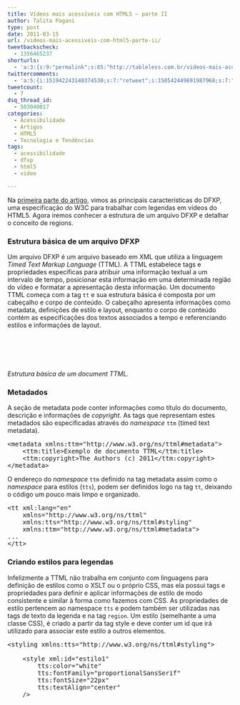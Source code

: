```yaml
---
title: Vídeos mais acessíveis com HTML5 – parte II
author: Talita Pagani
type: post
date: 2011-03-15
url: /videos-mais-acessiveis-com-html5-parte-ii/
tweetbackscheck:
  - 1356465237
shorturls:
  - 'a:3:{s:9:"permalink";s:65:"http://tableless.com.br/videos-mais-acessiveis-com-html5-parte-ii";s:7:"tinyurl";s:26:"http://tinyurl.com/3nrw2mx";s:4:"isgd";s:19:"http://is.gd/unBQ7d";}'
twittercomments:
  - 'a:5:{i:151942243140374530;s:7:"retweet";i:150542449691987968;s:7:"retweet";i:160346219917492224;s:7:"retweet";i:163643100189818880;s:7:"retweet";i:163638706673172480;s:7:"retweet";}'
tweetcount:
  - 7
dsq_thread_id:
  - 503040017
categories:
  - Acessibilidade
  - Artigos
  - HTML5
  - Tecnologia e Tendências
tags:
  - acessibilidade
  - dfxp
  - html5
  - video

---
```

Na [primeira parte do artigo][1], vimos as principais características do DFXP, uma especificação do W3C para trabalhar com legendas em vídeos do HTML5. Agora iremos conhecer a estrutura de um arquivo DFXP e detalhar o conceito de regions.

### Estrutura básica de um arquivo DFXP

Um arquivo DFXP é um arquivo baseado em XML que utiliza a linguagem _Timed Text Markup Language_ (TTML). A TTML estabelece tags e propriedades específicas para atribuir uma informação textual a um intervalo de tempo, posicionar esta informação em uma determinada região do vídeo e formatar a apresentação desta informação. Um documento TTML começa com a tag `tt` e sua estrutura básica é composta por um cabeçalho e corpo de conteúdo. O cabeçalho apresenta informações como metadata, definições de estilo e layout, enquanto o corpo de conteúdo contém as especificações dos textos associados a tempo e referenciando estilos e informações de layout.

<pre lang="xml" class="1"><tt xml:lang="" xmlns="http://www.w3.org/ns/ttml">
	
	
</tt>
</pre>

_Estrutura básica de um document TTML._

### Metadados

A seção de metadata pode conter informações como título do documento, descrição e informações de _copyright_. As tags que representam estes metadados são especificadas através do _namespace_ `ttm` (timed text metadata).

<pre lang="xml" class="1">&lt;metadata xmlns:ttm="http://www.w3.org/ns/ttml#metadata">
	&lt;ttm:title>Exemplo de documento TTML&lt;/ttm:title>
	&lt;ttm:copyright>The Authors (c) 2011&lt;/ttm:copyright>
&lt;/metadata>
</pre>

O endereço do _namespace_ `ttm` definido na tag metadata assim como o _namespace_ para estilos (`tts`), podem ser definidos logo na tag `tt`, deixando o código um pouco mais limpo e organizado.

<pre lang="xml" class="1">&lt;tt xml:lang="en"
	xmlns="http://www.w3.org/ns/ttml"
	xmlns:tts="http://www.w3.org/ns/ttml#styling"
	xmlns:ttm="http://www.w3.org/ns/ttml#metadata">
...
&lt;/tt>
</pre>

### Criando estilos para legendas

Infelizmente a TTML não trabalha em conjunto com linguagens para definição de estilos como o XSLT ou o próprio CSS, mas ela possui tags e propriedades para definir e aplicar informações de estilo de modo consistente e similar à forma como fazemos com CSS. As propriedades de estilo pertencem ao namespace `tts` e podem também ser utilizadas nas tags de texto da legenda e na tag `region`. Um estilo (semelhante a uma classe CSS), é criado a partir da tag style e deve conter um id que irá utilizado para associar este estilo a outros elementos.

<pre lang="xml" class="1">&lt;styling xmlns:tts="http://www.w3.org/ns/ttml#styling">
	<!-- o estilo1 especifica o padrão para cor, fonte e alinhamento de texto -->
	&lt;style xml:id="estilo1"
		tts:color="white"
		tts:fontFamily="proportionalSansSerif"
		tts:fontSize="22px"
		tts:textAlign="center"
	/>
	

<!-- Estilo alternativo baseado no estilo1, ou seja, utilizando as mesmas propriedades mas mudando a cor para amarelo -->
	

<style xml:id="estilo2" style="estilo1" tts:color="yellow" />

<!-- Outro estilo baseado no estilo1, mas alterando o alinhamento do texto para a direita -->
	

<style xml:id="estilo1Direita" style="estilo1" tts:textAlign="end" />

<!-- Estilo baseado em estilo2 mas alterando o alinhamento do texto para a esquerda -->
	

<style xml:id="estilo2Esquerda" style="estilo2" tts:textAlign="start" />
&lt;/styling>
</pre>

As opções de alinhamento de texto são um pouco diferentes do convencional. Com exceção do center, o alinhamento à esquerda é definido como _start_ e à direita como _end_. Outras propriedades de formatação:

  * **tts:backgroundColor:** aceita valores hexadecimais, RGB e cores por nome
  * **tts:displayAlign:** aplicável somente à `region`, define o alinhamento do bloco de conteúdo de forma semelhante ao _float_ em CSS, porém tem como valores `before` (esquerda), `center`, `after` (direita)
  * **tts:extent:** aplicável somente à raiz do documento DFXP (`tt`) e à `region`, é utilizado para especificar largura e altura de uma region
  * **tts:fontStyle:** aceita valores como `italic<em> </em>`e `oblique`
  * **tts:fontWeight:** define o peso da fonte, aceita os valores ``Na [primeira parte do artigo][1], vimos as principais características do DFXP, uma especificação do W3C para trabalhar com legendas em vídeos do HTML5. Agora iremos conhecer a estrutura de um arquivo DFXP e detalhar o conceito de regions.

### Estrutura básica de um arquivo DFXP

Um arquivo DFXP é um arquivo baseado em XML que utiliza a linguagem _Timed Text Markup Language_ (TTML). A TTML estabelece tags e propriedades específicas para atribuir uma informação textual a um intervalo de tempo, posicionar esta informação em uma determinada região do vídeo e formatar a apresentação desta informação. Um documento TTML começa com a tag `tt` e sua estrutura básica é composta por um cabeçalho e corpo de conteúdo. O cabeçalho apresenta informações como metadata, definições de estilo e layout, enquanto o corpo de conteúdo contém as especificações dos textos associados a tempo e referenciando estilos e informações de layout.

<pre lang="xml" class="1"><tt xml:lang="" xmlns="http://www.w3.org/ns/ttml">
	
	
</tt>
</pre>

_Estrutura básica de um document TTML._

### Metadados

A seção de metadata pode conter informações como título do documento, descrição e informações de _copyright_. As tags que representam estes metadados são especificadas através do _namespace_ `ttm` (timed text metadata).

<pre lang="xml" class="1">&lt;metadata xmlns:ttm="http://www.w3.org/ns/ttml#metadata">
	&lt;ttm:title>Exemplo de documento TTML&lt;/ttm:title>
	&lt;ttm:copyright>The Authors (c) 2011&lt;/ttm:copyright>
&lt;/metadata>
</pre>

O endereço do _namespace_ `ttm` definido na tag metadata assim como o _namespace_ para estilos (`tts`), podem ser definidos logo na tag `tt`, deixando o código um pouco mais limpo e organizado.

<pre lang="xml" class="1">&lt;tt xml:lang="en"
	xmlns="http://www.w3.org/ns/ttml"
	xmlns:tts="http://www.w3.org/ns/ttml#styling"
	xmlns:ttm="http://www.w3.org/ns/ttml#metadata">
...
&lt;/tt>
</pre>

### Criando estilos para legendas

Infelizmente a TTML não trabalha em conjunto com linguagens para definição de estilos como o XSLT ou o próprio CSS, mas ela possui tags e propriedades para definir e aplicar informações de estilo de modo consistente e similar à forma como fazemos com CSS. As propriedades de estilo pertencem ao namespace `tts` e podem também ser utilizadas nas tags de texto da legenda e na tag `region`. Um estilo (semelhante a uma classe CSS), é criado a partir da tag style e deve conter um id que irá utilizado para associar este estilo a outros elementos.

<pre lang="xml" class="1">&lt;styling xmlns:tts="http://www.w3.org/ns/ttml#styling">
	<!-- o estilo1 especifica o padrão para cor, fonte e alinhamento de texto -->
	&lt;style xml:id="estilo1"
		tts:color="white"
		tts:fontFamily="proportionalSansSerif"
		tts:fontSize="22px"
		tts:textAlign="center"
	/>
	

<!-- Estilo alternativo baseado no estilo1, ou seja, utilizando as mesmas propriedades mas mudando a cor para amarelo -->
	

<style xml:id="estilo2" style="estilo1" tts:color="yellow" />

<!-- Outro estilo baseado no estilo1, mas alterando o alinhamento do texto para a direita -->
	

<style xml:id="estilo1Direita" style="estilo1" tts:textAlign="end" />

<!-- Estilo baseado em estilo2 mas alterando o alinhamento do texto para a esquerda -->
	

<style xml:id="estilo2Esquerda" style="estilo2" tts:textAlign="start" />
&lt;/styling>
</pre>

As opções de alinhamento de texto são um pouco diferentes do convencional. Com exceção do center, o alinhamento à esquerda é definido como _start_ e à direita como _end_. Outras propriedades de formatação:

  * **tts:backgroundColor:** aceita valores hexadecimais, RGB e cores por nome
  * **tts:displayAlign:** aplicável somente à `region`, define o alinhamento do bloco de conteúdo de forma semelhante ao _float_ em CSS, porém tem como valores `before` (esquerda), `center`, `after` (direita)
  * **tts:extent:** aplicável somente à raiz do documento DFXP (`tt`) e à `region`, é utilizado para especificar largura e altura de uma region
  * **tts:fontStyle:** aceita valores como `italic<em> </em>`e `oblique`
  * **tts:fontWeight:** define o peso da fonte, aceita os valores`` e `bold`
  * **tts:lineHeight:** altura da linha, aceita os valores normal ou uma altura especificada em uma unidade de medida
  * **tts:opacity:** aplicável somente à tag `region`, define transparência
  * **tts:origin:** especifica as coordenadas x e y de origem de uma `region`
  * **tts:overflow:** define o comportamento de uma `region` quando o conteúdo estoura o espaço disponível. Aceita os valores `visible` e `hidden`
  * **tts:padding:** espaçamento interno de uma `region`, aceita valores da mesma forma que a propriedade ```Na [primeira parte do artigo][1], vimos as principais características do DFXP, uma especificação do W3C para trabalhar com legendas em vídeos do HTML5. Agora iremos conhecer a estrutura de um arquivo DFXP e detalhar o conceito de regions.

### Estrutura básica de um arquivo DFXP

Um arquivo DFXP é um arquivo baseado em XML que utiliza a linguagem _Timed Text Markup Language_ (TTML). A TTML estabelece tags e propriedades específicas para atribuir uma informação textual a um intervalo de tempo, posicionar esta informação em uma determinada região do vídeo e formatar a apresentação desta informação. Um documento TTML começa com a tag `tt` e sua estrutura básica é composta por um cabeçalho e corpo de conteúdo. O cabeçalho apresenta informações como metadata, definições de estilo e layout, enquanto o corpo de conteúdo contém as especificações dos textos associados a tempo e referenciando estilos e informações de layout.

<pre lang="xml" class="1"><tt xml:lang="" xmlns="http://www.w3.org/ns/ttml">
	
	
</tt>
</pre>

_Estrutura básica de um document TTML._

### Metadados

A seção de metadata pode conter informações como título do documento, descrição e informações de _copyright_. As tags que representam estes metadados são especificadas através do _namespace_ `ttm` (timed text metadata).

<pre lang="xml" class="1">&lt;metadata xmlns:ttm="http://www.w3.org/ns/ttml#metadata">
	&lt;ttm:title>Exemplo de documento TTML&lt;/ttm:title>
	&lt;ttm:copyright>The Authors (c) 2011&lt;/ttm:copyright>
&lt;/metadata>
</pre>

O endereço do _namespace_ `ttm` definido na tag metadata assim como o _namespace_ para estilos (`tts`), podem ser definidos logo na tag `tt`, deixando o código um pouco mais limpo e organizado.

<pre lang="xml" class="1">&lt;tt xml:lang="en"
	xmlns="http://www.w3.org/ns/ttml"
	xmlns:tts="http://www.w3.org/ns/ttml#styling"
	xmlns:ttm="http://www.w3.org/ns/ttml#metadata">
...
&lt;/tt>
</pre>

### Criando estilos para legendas

Infelizmente a TTML não trabalha em conjunto com linguagens para definição de estilos como o XSLT ou o próprio CSS, mas ela possui tags e propriedades para definir e aplicar informações de estilo de modo consistente e similar à forma como fazemos com CSS. As propriedades de estilo pertencem ao namespace `tts` e podem também ser utilizadas nas tags de texto da legenda e na tag `region`. Um estilo (semelhante a uma classe CSS), é criado a partir da tag style e deve conter um id que irá utilizado para associar este estilo a outros elementos.

<pre lang="xml" class="1">&lt;styling xmlns:tts="http://www.w3.org/ns/ttml#styling">
	<!-- o estilo1 especifica o padrão para cor, fonte e alinhamento de texto -->
	&lt;style xml:id="estilo1"
		tts:color="white"
		tts:fontFamily="proportionalSansSerif"
		tts:fontSize="22px"
		tts:textAlign="center"
	/>
	

<!-- Estilo alternativo baseado no estilo1, ou seja, utilizando as mesmas propriedades mas mudando a cor para amarelo -->
	

<style xml:id="estilo2" style="estilo1" tts:color="yellow" />

<!-- Outro estilo baseado no estilo1, mas alterando o alinhamento do texto para a direita -->
	

<style xml:id="estilo1Direita" style="estilo1" tts:textAlign="end" />

<!-- Estilo baseado em estilo2 mas alterando o alinhamento do texto para a esquerda -->
	

<style xml:id="estilo2Esquerda" style="estilo2" tts:textAlign="start" />
&lt;/styling>
</pre>

As opções de alinhamento de texto são um pouco diferentes do convencional. Com exceção do center, o alinhamento à esquerda é definido como _start_ e à direita como _end_. Outras propriedades de formatação:

  * **tts:backgroundColor:** aceita valores hexadecimais, RGB e cores por nome
  * **tts:displayAlign:** aplicável somente à `region`, define o alinhamento do bloco de conteúdo de forma semelhante ao _float_ em CSS, porém tem como valores `before` (esquerda), `center`, `after` (direita)
  * **tts:extent:** aplicável somente à raiz do documento DFXP (`tt`) e à `region`, é utilizado para especificar largura e altura de uma region
  * **tts:fontStyle:** aceita valores como `italic<em> </em>`e `oblique`
  * **tts:fontWeight:** define o peso da fonte, aceita os valores ``Na [primeira parte do artigo][1], vimos as principais características do DFXP, uma especificação do W3C para trabalhar com legendas em vídeos do HTML5. Agora iremos conhecer a estrutura de um arquivo DFXP e detalhar o conceito de regions.

### Estrutura básica de um arquivo DFXP

Um arquivo DFXP é um arquivo baseado em XML que utiliza a linguagem _Timed Text Markup Language_ (TTML). A TTML estabelece tags e propriedades específicas para atribuir uma informação textual a um intervalo de tempo, posicionar esta informação em uma determinada região do vídeo e formatar a apresentação desta informação. Um documento TTML começa com a tag `tt` e sua estrutura básica é composta por um cabeçalho e corpo de conteúdo. O cabeçalho apresenta informações como metadata, definições de estilo e layout, enquanto o corpo de conteúdo contém as especificações dos textos associados a tempo e referenciando estilos e informações de layout.

<pre lang="xml" class="1"><tt xml:lang="" xmlns="http://www.w3.org/ns/ttml">
	
	
</tt>
</pre>

_Estrutura básica de um document TTML._

### Metadados

A seção de metadata pode conter informações como título do documento, descrição e informações de _copyright_. As tags que representam estes metadados são especificadas através do _namespace_ `ttm` (timed text metadata).

<pre lang="xml" class="1">&lt;metadata xmlns:ttm="http://www.w3.org/ns/ttml#metadata">
	&lt;ttm:title>Exemplo de documento TTML&lt;/ttm:title>
	&lt;ttm:copyright>The Authors (c) 2011&lt;/ttm:copyright>
&lt;/metadata>
</pre>

O endereço do _namespace_ `ttm` definido na tag metadata assim como o _namespace_ para estilos (`tts`), podem ser definidos logo na tag `tt`, deixando o código um pouco mais limpo e organizado.

<pre lang="xml" class="1">&lt;tt xml:lang="en"
	xmlns="http://www.w3.org/ns/ttml"
	xmlns:tts="http://www.w3.org/ns/ttml#styling"
	xmlns:ttm="http://www.w3.org/ns/ttml#metadata">
...
&lt;/tt>
</pre>

### Criando estilos para legendas

Infelizmente a TTML não trabalha em conjunto com linguagens para definição de estilos como o XSLT ou o próprio CSS, mas ela possui tags e propriedades para definir e aplicar informações de estilo de modo consistente e similar à forma como fazemos com CSS. As propriedades de estilo pertencem ao namespace `tts` e podem também ser utilizadas nas tags de texto da legenda e na tag `region`. Um estilo (semelhante a uma classe CSS), é criado a partir da tag style e deve conter um id que irá utilizado para associar este estilo a outros elementos.

<pre lang="xml" class="1">&lt;styling xmlns:tts="http://www.w3.org/ns/ttml#styling">
	<!-- o estilo1 especifica o padrão para cor, fonte e alinhamento de texto -->
	&lt;style xml:id="estilo1"
		tts:color="white"
		tts:fontFamily="proportionalSansSerif"
		tts:fontSize="22px"
		tts:textAlign="center"
	/>
	

<!-- Estilo alternativo baseado no estilo1, ou seja, utilizando as mesmas propriedades mas mudando a cor para amarelo -->
	

<style xml:id="estilo2" style="estilo1" tts:color="yellow" />

<!-- Outro estilo baseado no estilo1, mas alterando o alinhamento do texto para a direita -->
	

<style xml:id="estilo1Direita" style="estilo1" tts:textAlign="end" />

<!-- Estilo baseado em estilo2 mas alterando o alinhamento do texto para a esquerda -->
	

<style xml:id="estilo2Esquerda" style="estilo2" tts:textAlign="start" />
&lt;/styling>
</pre>

As opções de alinhamento de texto são um pouco diferentes do convencional. Com exceção do center, o alinhamento à esquerda é definido como _start_ e à direita como _end_. Outras propriedades de formatação:

  * **tts:backgroundColor:** aceita valores hexadecimais, RGB e cores por nome
  * **tts:displayAlign:** aplicável somente à `region`, define o alinhamento do bloco de conteúdo de forma semelhante ao _float_ em CSS, porém tem como valores `before` (esquerda), `center`, `after` (direita)
  * **tts:extent:** aplicável somente à raiz do documento DFXP (`tt`) e à `region`, é utilizado para especificar largura e altura de uma region
  * **tts:fontStyle:** aceita valores como `italic<em> </em>`e `oblique`
  * **tts:fontWeight:** define o peso da fonte, aceita os valores`` e `bold`
  * **tts:lineHeight:** altura da linha, aceita os valores normal ou uma altura especificada em uma unidade de medida
  * **tts:opacity:** aplicável somente à tag `region`, define transparência
  * **tts:origin:** especifica as coordenadas x e y de origem de uma `region`
  * **tts:overflow:** define o comportamento de uma `region` quando o conteúdo estoura o espaço disponível. Aceita os valores `visible` e `hidden`
  * **tts:padding:** espaçamento interno de uma `region`, aceita valores da mesma forma que a propriedade``` do CSS
  * **tts:showBackground:** define quando o plano de fundo de uma ````Na [primeira parte do artigo][1], vimos as principais características do DFXP, uma especificação do W3C para trabalhar com legendas em vídeos do HTML5. Agora iremos conhecer a estrutura de um arquivo DFXP e detalhar o conceito de regions.

### Estrutura básica de um arquivo DFXP

Um arquivo DFXP é um arquivo baseado em XML que utiliza a linguagem _Timed Text Markup Language_ (TTML). A TTML estabelece tags e propriedades específicas para atribuir uma informação textual a um intervalo de tempo, posicionar esta informação em uma determinada região do vídeo e formatar a apresentação desta informação. Um documento TTML começa com a tag `tt` e sua estrutura básica é composta por um cabeçalho e corpo de conteúdo. O cabeçalho apresenta informações como metadata, definições de estilo e layout, enquanto o corpo de conteúdo contém as especificações dos textos associados a tempo e referenciando estilos e informações de layout.

<pre lang="xml" class="1"><tt xml:lang="" xmlns="http://www.w3.org/ns/ttml">
	
	
</tt>
</pre>

_Estrutura básica de um document TTML._

### Metadados

A seção de metadata pode conter informações como título do documento, descrição e informações de _copyright_. As tags que representam estes metadados são especificadas através do _namespace_ `ttm` (timed text metadata).

<pre lang="xml" class="1">&lt;metadata xmlns:ttm="http://www.w3.org/ns/ttml#metadata">
	&lt;ttm:title>Exemplo de documento TTML&lt;/ttm:title>
	&lt;ttm:copyright>The Authors (c) 2011&lt;/ttm:copyright>
&lt;/metadata>
</pre>

O endereço do _namespace_ `ttm` definido na tag metadata assim como o _namespace_ para estilos (`tts`), podem ser definidos logo na tag `tt`, deixando o código um pouco mais limpo e organizado.

<pre lang="xml" class="1">&lt;tt xml:lang="en"
	xmlns="http://www.w3.org/ns/ttml"
	xmlns:tts="http://www.w3.org/ns/ttml#styling"
	xmlns:ttm="http://www.w3.org/ns/ttml#metadata">
...
&lt;/tt>
</pre>

### Criando estilos para legendas

Infelizmente a TTML não trabalha em conjunto com linguagens para definição de estilos como o XSLT ou o próprio CSS, mas ela possui tags e propriedades para definir e aplicar informações de estilo de modo consistente e similar à forma como fazemos com CSS. As propriedades de estilo pertencem ao namespace `tts` e podem também ser utilizadas nas tags de texto da legenda e na tag `region`. Um estilo (semelhante a uma classe CSS), é criado a partir da tag style e deve conter um id que irá utilizado para associar este estilo a outros elementos.

<pre lang="xml" class="1">&lt;styling xmlns:tts="http://www.w3.org/ns/ttml#styling">
	<!-- o estilo1 especifica o padrão para cor, fonte e alinhamento de texto -->
	&lt;style xml:id="estilo1"
		tts:color="white"
		tts:fontFamily="proportionalSansSerif"
		tts:fontSize="22px"
		tts:textAlign="center"
	/>
	

<!-- Estilo alternativo baseado no estilo1, ou seja, utilizando as mesmas propriedades mas mudando a cor para amarelo -->
	

<style xml:id="estilo2" style="estilo1" tts:color="yellow" />

<!-- Outro estilo baseado no estilo1, mas alterando o alinhamento do texto para a direita -->
	

<style xml:id="estilo1Direita" style="estilo1" tts:textAlign="end" />

<!-- Estilo baseado em estilo2 mas alterando o alinhamento do texto para a esquerda -->
	

<style xml:id="estilo2Esquerda" style="estilo2" tts:textAlign="start" />
&lt;/styling>
</pre>

As opções de alinhamento de texto são um pouco diferentes do convencional. Com exceção do center, o alinhamento à esquerda é definido como _start_ e à direita como _end_. Outras propriedades de formatação:

  * **tts:backgroundColor:** aceita valores hexadecimais, RGB e cores por nome
  * **tts:displayAlign:** aplicável somente à `region`, define o alinhamento do bloco de conteúdo de forma semelhante ao _float_ em CSS, porém tem como valores `before` (esquerda), `center`, `after` (direita)
  * **tts:extent:** aplicável somente à raiz do documento DFXP (`tt`) e à `region`, é utilizado para especificar largura e altura de uma region
  * **tts:fontStyle:** aceita valores como `italic<em> </em>`e `oblique`
  * **tts:fontWeight:** define o peso da fonte, aceita os valores ``Na [primeira parte do artigo][1], vimos as principais características do DFXP, uma especificação do W3C para trabalhar com legendas em vídeos do HTML5. Agora iremos conhecer a estrutura de um arquivo DFXP e detalhar o conceito de regions.

### Estrutura básica de um arquivo DFXP

Um arquivo DFXP é um arquivo baseado em XML que utiliza a linguagem _Timed Text Markup Language_ (TTML). A TTML estabelece tags e propriedades específicas para atribuir uma informação textual a um intervalo de tempo, posicionar esta informação em uma determinada região do vídeo e formatar a apresentação desta informação. Um documento TTML começa com a tag `tt` e sua estrutura básica é composta por um cabeçalho e corpo de conteúdo. O cabeçalho apresenta informações como metadata, definições de estilo e layout, enquanto o corpo de conteúdo contém as especificações dos textos associados a tempo e referenciando estilos e informações de layout.

<pre lang="xml" class="1"><tt xml:lang="" xmlns="http://www.w3.org/ns/ttml">
	
	
</tt>
</pre>

_Estrutura básica de um document TTML._

### Metadados

A seção de metadata pode conter informações como título do documento, descrição e informações de _copyright_. As tags que representam estes metadados são especificadas através do _namespace_ `ttm` (timed text metadata).

<pre lang="xml" class="1">&lt;metadata xmlns:ttm="http://www.w3.org/ns/ttml#metadata">
	&lt;ttm:title>Exemplo de documento TTML&lt;/ttm:title>
	&lt;ttm:copyright>The Authors (c) 2011&lt;/ttm:copyright>
&lt;/metadata>
</pre>

O endereço do _namespace_ `ttm` definido na tag metadata assim como o _namespace_ para estilos (`tts`), podem ser definidos logo na tag `tt`, deixando o código um pouco mais limpo e organizado.

<pre lang="xml" class="1">&lt;tt xml:lang="en"
	xmlns="http://www.w3.org/ns/ttml"
	xmlns:tts="http://www.w3.org/ns/ttml#styling"
	xmlns:ttm="http://www.w3.org/ns/ttml#metadata">
...
&lt;/tt>
</pre>

### Criando estilos para legendas

Infelizmente a TTML não trabalha em conjunto com linguagens para definição de estilos como o XSLT ou o próprio CSS, mas ela possui tags e propriedades para definir e aplicar informações de estilo de modo consistente e similar à forma como fazemos com CSS. As propriedades de estilo pertencem ao namespace `tts` e podem também ser utilizadas nas tags de texto da legenda e na tag `region`. Um estilo (semelhante a uma classe CSS), é criado a partir da tag style e deve conter um id que irá utilizado para associar este estilo a outros elementos.

<pre lang="xml" class="1">&lt;styling xmlns:tts="http://www.w3.org/ns/ttml#styling">
	<!-- o estilo1 especifica o padrão para cor, fonte e alinhamento de texto -->
	&lt;style xml:id="estilo1"
		tts:color="white"
		tts:fontFamily="proportionalSansSerif"
		tts:fontSize="22px"
		tts:textAlign="center"
	/>
	

<!-- Estilo alternativo baseado no estilo1, ou seja, utilizando as mesmas propriedades mas mudando a cor para amarelo -->
	

<style xml:id="estilo2" style="estilo1" tts:color="yellow" />

<!-- Outro estilo baseado no estilo1, mas alterando o alinhamento do texto para a direita -->
	

<style xml:id="estilo1Direita" style="estilo1" tts:textAlign="end" />

<!-- Estilo baseado em estilo2 mas alterando o alinhamento do texto para a esquerda -->
	

<style xml:id="estilo2Esquerda" style="estilo2" tts:textAlign="start" />
&lt;/styling>
</pre>

As opções de alinhamento de texto são um pouco diferentes do convencional. Com exceção do center, o alinhamento à esquerda é definido como _start_ e à direita como _end_. Outras propriedades de formatação:

  * **tts:backgroundColor:** aceita valores hexadecimais, RGB e cores por nome
  * **tts:displayAlign:** aplicável somente à `region`, define o alinhamento do bloco de conteúdo de forma semelhante ao _float_ em CSS, porém tem como valores `before` (esquerda), `center`, `after` (direita)
  * **tts:extent:** aplicável somente à raiz do documento DFXP (`tt`) e à `region`, é utilizado para especificar largura e altura de uma region
  * **tts:fontStyle:** aceita valores como `italic<em> </em>`e `oblique`
  * **tts:fontWeight:** define o peso da fonte, aceita os valores`` e `bold`
  * **tts:lineHeight:** altura da linha, aceita os valores normal ou uma altura especificada em uma unidade de medida
  * **tts:opacity:** aplicável somente à tag `region`, define transparência
  * **tts:origin:** especifica as coordenadas x e y de origem de uma `region`
  * **tts:overflow:** define o comportamento de uma `region` quando o conteúdo estoura o espaço disponível. Aceita os valores `visible` e `hidden`
  * **tts:padding:** espaçamento interno de uma `region`, aceita valores da mesma forma que a propriedade ```Na [primeira parte do artigo][1], vimos as principais características do DFXP, uma especificação do W3C para trabalhar com legendas em vídeos do HTML5. Agora iremos conhecer a estrutura de um arquivo DFXP e detalhar o conceito de regions.

### Estrutura básica de um arquivo DFXP

Um arquivo DFXP é um arquivo baseado em XML que utiliza a linguagem _Timed Text Markup Language_ (TTML). A TTML estabelece tags e propriedades específicas para atribuir uma informação textual a um intervalo de tempo, posicionar esta informação em uma determinada região do vídeo e formatar a apresentação desta informação. Um documento TTML começa com a tag `tt` e sua estrutura básica é composta por um cabeçalho e corpo de conteúdo. O cabeçalho apresenta informações como metadata, definições de estilo e layout, enquanto o corpo de conteúdo contém as especificações dos textos associados a tempo e referenciando estilos e informações de layout.

<pre lang="xml" class="1"><tt xml:lang="" xmlns="http://www.w3.org/ns/ttml">
	
	
</tt>
</pre>

_Estrutura básica de um document TTML._

### Metadados

A seção de metadata pode conter informações como título do documento, descrição e informações de _copyright_. As tags que representam estes metadados são especificadas através do _namespace_ `ttm` (timed text metadata).

<pre lang="xml" class="1">&lt;metadata xmlns:ttm="http://www.w3.org/ns/ttml#metadata">
	&lt;ttm:title>Exemplo de documento TTML&lt;/ttm:title>
	&lt;ttm:copyright>The Authors (c) 2011&lt;/ttm:copyright>
&lt;/metadata>
</pre>

O endereço do _namespace_ `ttm` definido na tag metadata assim como o _namespace_ para estilos (`tts`), podem ser definidos logo na tag `tt`, deixando o código um pouco mais limpo e organizado.

<pre lang="xml" class="1">&lt;tt xml:lang="en"
	xmlns="http://www.w3.org/ns/ttml"
	xmlns:tts="http://www.w3.org/ns/ttml#styling"
	xmlns:ttm="http://www.w3.org/ns/ttml#metadata">
...
&lt;/tt>
</pre>

### Criando estilos para legendas

Infelizmente a TTML não trabalha em conjunto com linguagens para definição de estilos como o XSLT ou o próprio CSS, mas ela possui tags e propriedades para definir e aplicar informações de estilo de modo consistente e similar à forma como fazemos com CSS. As propriedades de estilo pertencem ao namespace `tts` e podem também ser utilizadas nas tags de texto da legenda e na tag `region`. Um estilo (semelhante a uma classe CSS), é criado a partir da tag style e deve conter um id que irá utilizado para associar este estilo a outros elementos.

<pre lang="xml" class="1">&lt;styling xmlns:tts="http://www.w3.org/ns/ttml#styling">
	<!-- o estilo1 especifica o padrão para cor, fonte e alinhamento de texto -->
	&lt;style xml:id="estilo1"
		tts:color="white"
		tts:fontFamily="proportionalSansSerif"
		tts:fontSize="22px"
		tts:textAlign="center"
	/>
	

<!-- Estilo alternativo baseado no estilo1, ou seja, utilizando as mesmas propriedades mas mudando a cor para amarelo -->
	

<style xml:id="estilo2" style="estilo1" tts:color="yellow" />

<!-- Outro estilo baseado no estilo1, mas alterando o alinhamento do texto para a direita -->
	

<style xml:id="estilo1Direita" style="estilo1" tts:textAlign="end" />

<!-- Estilo baseado em estilo2 mas alterando o alinhamento do texto para a esquerda -->
	

<style xml:id="estilo2Esquerda" style="estilo2" tts:textAlign="start" />
&lt;/styling>
</pre>

As opções de alinhamento de texto são um pouco diferentes do convencional. Com exceção do center, o alinhamento à esquerda é definido como _start_ e à direita como _end_. Outras propriedades de formatação:

  * **tts:backgroundColor:** aceita valores hexadecimais, RGB e cores por nome
  * **tts:displayAlign:** aplicável somente à `region`, define o alinhamento do bloco de conteúdo de forma semelhante ao _float_ em CSS, porém tem como valores `before` (esquerda), `center`, `after` (direita)
  * **tts:extent:** aplicável somente à raiz do documento DFXP (`tt`) e à `region`, é utilizado para especificar largura e altura de uma region
  * **tts:fontStyle:** aceita valores como `italic<em> </em>`e `oblique`
  * **tts:fontWeight:** define o peso da fonte, aceita os valores ``Na [primeira parte do artigo][1], vimos as principais características do DFXP, uma especificação do W3C para trabalhar com legendas em vídeos do HTML5. Agora iremos conhecer a estrutura de um arquivo DFXP e detalhar o conceito de regions.

### Estrutura básica de um arquivo DFXP

Um arquivo DFXP é um arquivo baseado em XML que utiliza a linguagem _Timed Text Markup Language_ (TTML). A TTML estabelece tags e propriedades específicas para atribuir uma informação textual a um intervalo de tempo, posicionar esta informação em uma determinada região do vídeo e formatar a apresentação desta informação. Um documento TTML começa com a tag `tt` e sua estrutura básica é composta por um cabeçalho e corpo de conteúdo. O cabeçalho apresenta informações como metadata, definições de estilo e layout, enquanto o corpo de conteúdo contém as especificações dos textos associados a tempo e referenciando estilos e informações de layout.

<pre lang="xml" class="1"><tt xml:lang="" xmlns="http://www.w3.org/ns/ttml">
	
	
</tt>
</pre>

_Estrutura básica de um document TTML._

### Metadados

A seção de metadata pode conter informações como título do documento, descrição e informações de _copyright_. As tags que representam estes metadados são especificadas através do _namespace_ `ttm` (timed text metadata).

<pre lang="xml" class="1">&lt;metadata xmlns:ttm="http://www.w3.org/ns/ttml#metadata">
	&lt;ttm:title>Exemplo de documento TTML&lt;/ttm:title>
	&lt;ttm:copyright>The Authors (c) 2011&lt;/ttm:copyright>
&lt;/metadata>
</pre>

O endereço do _namespace_ `ttm` definido na tag metadata assim como o _namespace_ para estilos (`tts`), podem ser definidos logo na tag `tt`, deixando o código um pouco mais limpo e organizado.

<pre lang="xml" class="1">&lt;tt xml:lang="en"
	xmlns="http://www.w3.org/ns/ttml"
	xmlns:tts="http://www.w3.org/ns/ttml#styling"
	xmlns:ttm="http://www.w3.org/ns/ttml#metadata">
...
&lt;/tt>
</pre>

### Criando estilos para legendas

Infelizmente a TTML não trabalha em conjunto com linguagens para definição de estilos como o XSLT ou o próprio CSS, mas ela possui tags e propriedades para definir e aplicar informações de estilo de modo consistente e similar à forma como fazemos com CSS. As propriedades de estilo pertencem ao namespace `tts` e podem também ser utilizadas nas tags de texto da legenda e na tag `region`. Um estilo (semelhante a uma classe CSS), é criado a partir da tag style e deve conter um id que irá utilizado para associar este estilo a outros elementos.

<pre lang="xml" class="1">&lt;styling xmlns:tts="http://www.w3.org/ns/ttml#styling">
	<!-- o estilo1 especifica o padrão para cor, fonte e alinhamento de texto -->
	&lt;style xml:id="estilo1"
		tts:color="white"
		tts:fontFamily="proportionalSansSerif"
		tts:fontSize="22px"
		tts:textAlign="center"
	/>
	

<!-- Estilo alternativo baseado no estilo1, ou seja, utilizando as mesmas propriedades mas mudando a cor para amarelo -->
	

<style xml:id="estilo2" style="estilo1" tts:color="yellow" />

<!-- Outro estilo baseado no estilo1, mas alterando o alinhamento do texto para a direita -->
	

<style xml:id="estilo1Direita" style="estilo1" tts:textAlign="end" />

<!-- Estilo baseado em estilo2 mas alterando o alinhamento do texto para a esquerda -->
	

<style xml:id="estilo2Esquerda" style="estilo2" tts:textAlign="start" />
&lt;/styling>
</pre>

As opções de alinhamento de texto são um pouco diferentes do convencional. Com exceção do center, o alinhamento à esquerda é definido como _start_ e à direita como _end_. Outras propriedades de formatação:

  * **tts:backgroundColor:** aceita valores hexadecimais, RGB e cores por nome
  * **tts:displayAlign:** aplicável somente à `region`, define o alinhamento do bloco de conteúdo de forma semelhante ao _float_ em CSS, porém tem como valores `before` (esquerda), `center`, `after` (direita)
  * **tts:extent:** aplicável somente à raiz do documento DFXP (`tt`) e à `region`, é utilizado para especificar largura e altura de uma region
  * **tts:fontStyle:** aceita valores como `italic<em> </em>`e `oblique`
  * **tts:fontWeight:** define o peso da fonte, aceita os valores`` e `bold`
  * **tts:lineHeight:** altura da linha, aceita os valores normal ou uma altura especificada em uma unidade de medida
  * **tts:opacity:** aplicável somente à tag `region`, define transparência
  * **tts:origin:** especifica as coordenadas x e y de origem de uma `region`
  * **tts:overflow:** define o comportamento de uma `region` quando o conteúdo estoura o espaço disponível. Aceita os valores `visible` e `hidden`
  * **tts:padding:** espaçamento interno de uma `region`, aceita valores da mesma forma que a propriedade``` do CSS
  * **tts:showBackground:** define quando o plano de fundo de uma```` deve ser exibido. Aceita valores `always` e `whenActive`
  * **tts:textOutline:** aplica uma borda no texto. Deve conter a cor da borda, a espessura e o raio do desfoque (quanto maior, mais desfocada será a borda)

### Layout: definindo regions

Uma `region`, conforme visto anteriormente, é um espaço para a apresentação de legenda. As _regions_ do documento TTML são declararadas na tag `layout`. Uma region pode ter um estilo associado (definido previamente na tag `styling`) como também podem ter propriedades de estilo aplicadas diretamente à tag `region`.

<pre lang="xml" class="1">&lt;layout xmlns:tts="http://www.w3.org/ns/ttml#styling">
	&lt;region xml:id="legenda"
	style="estilo1"
	tts:extent="560px 62px"
	tts:padding="5px 3px"
	tts:backgroundColor="black"
	tts:displayAlign="after"
	/>
&lt;/layout>
</pre>

Exemplo de uma region com id "legenda" que utiliza o _estilo1_ e aplica outras propriedades de formatação.
  
A tag layout também precisa especificar o _namespace_ para estilos, mas se já foi declarado na tag `tt`, não há necessidade.
  
Ao contrário do que comentei no post anterior, não há obrigatoriedade de ter _regions_ com id _default_ e _overlay_, porém ao menos uma `region` deve ser especificada no documento. Caso haja apenas uma `region`, esta será considerada _default_, independente do id atribuído.
  
No [exemplo oficial do W3C][2], o documento TTML possui 7 _regions_:

  * _default:_ a região padrão, abaixo do vídeo, para a exibição das legendas;
  * _overlay:_ região que ocupa toda a área útil do vídeo e é utilizada apenas para exibir o texto que apresenta o título do vídeo;
  * _tick1_, _tick2_, _tick3_, _tick4_, _ploc_: regions menores, sem background, que são posicionadas em diferentes lugares do vídeo e são utilizadas para descrever o barulho do relógio de da torneira.

<pre lang="xml" class="1">&lt;layout>
	&lt;region xml:id="default" tts:textAlign='center' tts:backgroundColor="black" tts:color="white" tts:padding='2px' />
	&lt;region xml:id="overlay" tts:textAlign='center' tts:origin="0px 0px" tts:extent="320px 240px" tts:opacity='0.9'
		tts:backgroundColor="white" tts:color='black' tts:fontSize='150%'/>
	&lt;region xml:id="tick1" style='s1' tts:origin="100px 150px" tts:fontSize='24pt'
		tts:color="red" />
	&lt;region xml:id="tick2" style='s1' tts:origin="200px 100px" tts:fontSize='20pt'
		tts:color="yellow" />
	&lt;region xml:id="tick3" style='s1' tts:origin="130px 140px" tts:fontSize='30pt'
		tts:color="cyan" />
	&lt;region xml:id="tick4" style='s1' tts:origin="50px 50px" tts:fontSize='40pt'
		tts:color="lime" />
	&lt;region xml:id="plop" style='s1' tts:origin="100px 120px" tts:fontSize='20pt'
		tts:color="magenta" />
&lt;/layout>
</pre>

### O corpo do documento TTML

O corpo do documento tem como raiz a tag `body`, um elemento de estruturação temporal que tem a função de armazenar as sequências de conteúdo textual. Dentro do `body` são aceitas as tags:

  * **div:** uma divisão para as legendas em um agrupamento lógico. Não é obrigatório o uso de `div`, apenas se você tem vários tipos de legendas de deseja separá-las em grupos distintos. Uma `div` pode conter outras `div`s;
  * **p:** tem a mesma função da tag `p` do HTML, um paragráfo de conteúdo. É o _container_ principal para o texto de legenda;
  * **span:** tem a mesma função da tag `span` do HTML, é um elemento de linha. Pode ser utilizada para estilizar parte de um texto contido em um `p`, por exemplo, aplicar negrito, itálico, cor diferenciada, etc;
  * **br:** quebra de linha.

Todas estas tags aceitam, além dos atributos de estilo, os seguintes atributos:

  * **begin:** especifica o início do intervalo de tempo em que o elemento será exibido;
  * **dur:** especifica a duração do intervalo de tempo;
  * **end:** especifica o término do intervalo de tempo. A documentação do W3C não clarifica se é necessário ter um `begin` quando se utiliza o `end`;
  * **region**: associa o elemento a uma `region` onde será alocado o elemento;
  * **timeContainer:** especifica um contexto temporal onde os nós filhos do elemento estarão temporalmente situados. Este atributo aceita dois valores: `par` e `seq`. Se o `timeContainer` for `par`, o intervalo temporal dos nós filhos é aplicado em pararelo, ou seja, de forma simultânea no tempo. Além disso, o intervalo de tempo dos nós filhos é relativo ao intervalo de tempo do elemento pai. Se o `timeContainer` for `seq`, o intervalo temporal dos nós filhos é aplicado de forma sequencial no tempo e o intervalo de tempo dos nós filhos é relativos aos seus nós irmãos. Caso seja o primeiro nó filho, o intervalo de tempo é relatrivo ao tempo do elemento pai. Se um _container_ de elementos de tempo (ex.: uma `div` que é container para vários `p`) não especificar `timeContainer`, será considerado que o `timeContainer` é `par`;

O W3C tem uma definição específica de expressão de tempo, que pode ser _clock-time_ (hora:minuto:segundo[.frame]) ou _offset-time_ (valor ou fração seguido de unidade de medida de tempo, ex.: 1h, 15m, 10s, 0.6s).

Para exemplificar, vamos observar alguns trechos de código do exemplo do W3C:

<pre lang="xml" class="1">&lt;body timeContainer="par">
</pre>

O corpo do documento TTML define o `timeContainer` como `par`, portanto, os nós filhos serão exibidos simultaneamente e o intervalo de tempo é relativo ao `body`.

<pre lang="xml" class="1">&lt;div region="plop" begin="00:00:08.263" dur="00:00:07.639" timeContainer="seq" tts:fontFamily='Balloon, Arial Black'>
    &lt;p dur="0.4s">Plop!&lt;/p>
    &lt;p begin="0.5s" dur="0.4s">Plop!&lt;/p>
    &lt;p begin="0.5s" dur="0.4s">Plop!&lt;/p>
    &lt;p begin="0.5s" dur="0.4s">Plop!&lt;/p>
    &lt;p begin="0.5s" dur="0.4s">Plop!&lt;/p>
    &lt;p begin="0.5s" dur="0.4s">Plop!&lt;/p>
    &lt;p begin="0.5s" dur="0.4s">Plop!&lt;/p>
    &lt;p begin="0.5s" dur="0.4s">Plop!&lt;/p>
    &lt;p begin="0.5s" dur="0.4s">Plop!&lt;/p>
    &lt;p begin="0.5s" dur="0.4s">Plop!&lt;/p>
&lt;/div>
</pre>

Esta `div` agrupa uma série de legendas que serão exibidas na `region "plop"`, sendo que elas começam a ser exibidas a partir de 8s do vídeo e duram 7s, de acordo com os atributos `begin` e `dur`. Nesta `div`, o `timeContainer` é definido como `seq` e aqui valem algumas observações importantes que vocês podem reparar no vídeo. O primeiro `p`, nó filho da `div`, não possui o atributo `begin` pois nesse caso o intervalo de tempo é relativo ao elemento pai. Ele tem duração de 0.4s. Reparem que os próximos `p`s começam aos 0.5s (relativo ao `p` anterior) e também têm a duração de 0.4s, sendo exibidos sequencialmente, ou seja, em nenhum momento eles coexistem na cena. Se o atributo `begin` não estivesse especificado, elas seriam exibidas sequencialmente considerando somente o atributo `dur` sem uma definição de intervalo para ser exibida após o elemento anterior.

<pre lang="xml" class="1">&lt;div begin="00:00:16.002" dur="00:00:07.383" timeContainer="par"  tts:fontFamily='Balloon, Impact'>
      &lt;p region="tick1">Tick!&lt;/p>
      &lt;p region="tick2" begin="1s">Tick!&lt;/p>
      &lt;p region="tick3" begin="2s">Plop!&lt;/p>
      &lt;p region="plop" begin="3s" end='6s' tts:color='white'>Plop!&lt;/p>
      &lt;p region="tick4" begin="4s" end='5s'>Tick!&lt;/p>
      &lt;p region="tick4" begin="5s" tts:color='blue' tts:fontSize='50pt'>Tick!&lt;/p>
      &lt;p region="plop" begin="6s" tts:color='fuchsia' tts:fontSize='60pt'>Plop!&lt;/p>
&lt;/div>
</pre>

Esta outra `div` não possui uma associação com `region`, ela apenas agrupa os `p`s e define o intervalo inicial do tempo e a duração. Diferentemente do trecho anterior, a associação à `region` é definida em cada `p`. O `timeContainer` é definido como `par`, neste caso o atributo `begin` de cada `p` é relativo ao intervalo de tempo da `div` e podem ser exibidos simultaneamente.

E um exemplo que não utiliza o `timeContainer` (assumindo o valor `par` como _default_) e define os intervalos de tempo de início e duração diretamente nos `p`s utilizando o formato _clock-time_:

<pre lang="xml" class="1"><div region='default'>
  &lt;p begin="00:00:00.902" dur="00:00:07.104">[Clock ticking]<br />
       [<span tts:fontStyle='italic' tts:color='lime'>tick, tick, tick</span>]&lt;/p>
        &lt;p begin="00:00:08.263" dur="00:00:07.639">[Water dropping]<br />
       [<span tts:fontStyle='italic' tts:color='lime'>plop, plop, plop</span>]&lt;/p>
        &lt;p begin="00:00:16.002" dur="00:00:07.383">[Water dropping and clock ticking]<br />
       [<span tts:fontStyle='italic' tts:color='lime'>plop, plop, plop</span>]<br />
       [<span tts:fontStyle='italic' tts:color='red'>tick, tick, tick</span>]&lt;/p>
        &lt;p begin="00:00:23.485" dur="00:00:08.659">[Clock ringing]<br />
       [<span tts:fontStyle='italic' tts:fontWeight='bold' tts:color='red'>LOUD RING</span>]&lt;/p>
  ...
  
</div>
</pre>

Este é o trecho de código referente às legendas exibidas na `region "default"`. Neste exemplo também há o uso de `span</span> demonstrando trechos de legenda em um mesmo <code>p` que possui uma estilização diferenciada.

### Associando um documento DFXP a um vídeo

As legendas são associadas a um vídeo através da tag `text`. É especificado a linguagem no atributo `lang`, o que permite que a associação de múltiplos arquivos de legenda, o atributo `type="application/ttaf+xml"` e o `src` apontando o caminho do arquivo.

<pre lang="xml" class="1">&lt;text lang='en' type="application/ttaf+xml" src="ThisIsCoffee61_captions.xml">&lt;/text>
</pre>

No exemplo do W3C, também é utilizada uma API em JavaScript para permitir que todos ou a maioria dos navegadores exibam o _player_ de vídeo e as legendas. Navegadores mais recentes possuem o player nativo, mas a API garante que outros navegadores sejam capazes de executar as mesmas funções, inclusive, a exibição de legendas.

<pre lang="html" class="1"> 
   
   
  	&lt;video controls="true" width="320px" height='240px' style='margin-right: 5%;'> 
            &lt;source src="http://media.w3.org/2009/02/ThisisCo1961_tiny.ogv" type="video/ogg; codecs=&quot;theora, vorbis&quot;" /> 
            &lt;source src="http://media.w3.org/2009/02/ThisisCo1961_tiny.mp4" type="video/mp4; codecs=&quot;avc1.42E01E, mp4a.40.2&quot;" />
            &lt;text lang='en' type="application/ttaf+xml" src="ThisIsCoffee61_captions.xml">&lt;/text> 
	&lt;/video> 
	 
  

</pre>

## Para saber mais

O conteúdo deste artigo e os os exemplos foram baseados na <a title="Timed Text Authoring Format - Distributed Format Exchange Profile" href="http://www.w3.org/TR/ttaf1-dfxp/" target="_blank">documentação do W3C para a TTML e o TTAF-DFXP</a>.

 [1]: http://tableless.com.br/videos-mais-acessiveis-com-html5-parte-i
 [2]: http://www.w3.org/2009/02/ThisIsCoffee.html